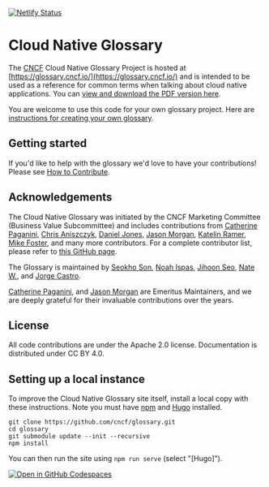 [![Netlify Status](https://api.netlify.com/api/v1/badges/ba021536-b074-49b8-8981-7a0d19882970/deploy-status)](https://app.netlify.com/sites/cncfglossary/deploys)

# Cloud Native Glossary

The [CNCF](https://www.cncf.io/) Cloud Native Glossary Project is hosted at [https://glossary.cncf.io/](https://glossary.cncf.io/) and is intended to be used as a reference for common terms when talking about cloud native applications. You can [view and download the PDF version here](https://github.com/cncf/glossary/blob/main/cloudnative-glossary.pdf).

You are welcome to use this code for your own glossary project. Here are [instructions for creating your own glossary](spin-new-glossary.md).

## Getting started

If you'd like to help with the glossary we'd love to have your contributions! Please see [How to Contribute](https://glossary.cncf.io/contribute).

## Acknowledgements

The Cloud Native Glossary was initiated by the CNCF Marketing Committee
(Business Value Subcommittee) and includes contributions from 
[Catherine Paganini](https://www.linkedin.com/in/catherinepaganini/en/), 
[Chris Aniszczyk](https://www.linkedin.com/in/caniszczyk/), 
[Daniel Jones](https://www.linkedin.com/in/danieljoneseb/?originalSubdomain=uk), 
[Jason Morgan](https://www.linkedin.com/in/jasonmorgan2/), 
[Katelin Ramer](https://www.linkedin.com/in/katelinramer/), 
[Mike Foster](https://www.linkedin.com/in/mfosterche/?originalSubdomain=ca), 
and many more contributors. 
For a complete contributor list, please refer to [this GitHub page](https://github.com/cncf/glossary/graphs/contributors).

The Glossary is maintained by 
[Seokho Son](https://www.linkedin.com/in/seokho-son/),
[Noah Ispas](https://www.linkedin.com/in/noah-ispas-0665b42a/), 
[Jihoon Seo](https://www.linkedin.com/in/jihoon-seo/),
[Nate W.](https://www.linkedin.com/in/nate-double-u/),
and [Jorge Castro](https://www.linkedin.com/in/jorge-castro2112/).

[Catherine Paganini](https://www.linkedin.com/in/catherinepaganini/en/),
and [Jason Morgan](https://www.linkedin.com/in/jasonmorgan2/)
are Emeritus Maintainers, and we are deeply grateful
for their invaluable contributions over the years.

## License

All code contributions are under the Apache 2.0 license. Documentation is distributed under CC BY 4.0.

## Setting up a local instance

To improve the Cloud Native Glossary site itself, install a local copy with these instructions. Note you must have [npm](https://www.npmjs.com/) and [Hugo](https://gohugo.io/) installed.

```
git clone https://github.com/cncf/glossary.git
cd glossary
git submodule update --init --recursive
npm install
```

You can then run the site using `npm run serve` (select "[Hugo]").

[![Open in GitHub Codespaces](https://github.com/codespaces/badge.svg)](https://github.com/codespaces/new?repo=cncf/glossary)
